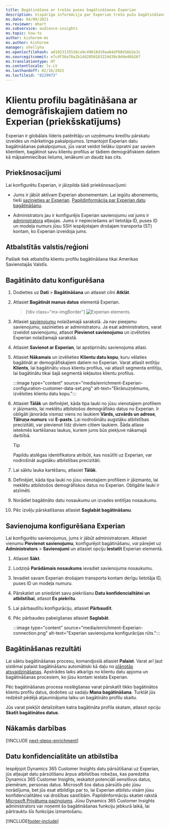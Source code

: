 ```yaml
---
title: Bagātināšana ar trešās puses bagātināšanas Experian
description: Vispārīga informācija par Experian trešo pušu bagātināšanu.
ms.date: 04/09/2021
ms.reviewer: mhart
ms.subservice: audience-insights
ms.topic: how-to
author: kishorem-ms
ms.author: kishorem
manager: shellyha
ms.openlocfilehash: ad1023135516ca9c49818d19aa84df68d16b2e3c
ms.sourcegitcommit: e7cdf36a78a2b1dd2850183224d39c8dde46b26f
ms.translationtype: HT
ms.contentlocale: lv-LV
ms.lasthandoff: 02/16/2022
ms.locfileid: "8229973"
---
```

# <a name="enrich-customer-profiles-with-demographics-from-experian-preview"></a>Klientu profilu bagātināšana ar demogrāfiskajiem datiem no Experian (priekšskatījums)

Experian ir globālais līderis patērētāju un uzņēmumu kredītu pārskatu izveides un mārketinga pakalpojumos. Izmantojot Experian datu bagātināšanas pakalpojumus, jūs varat veidot lielāku izpratni par saviem klientiem, bagātinot savu klientu profilus ar tādiem demogrāfiskiem datiem kā mājsaimniecības lielums, ienākumi un daudz kas cits.

## <a name="prerequisites"></a>Priekšnosacījumi

Lai konfigurētu Experian, ir jāizpilda šādi priekšnosacījumi:

- Jums ir jābūt aktīvam Experian abonementam. Lai iegūtu abonementu, tieši [sazinieties ar Experian](https://www.experian.com/marketing-services/contact). [Papildinformācija par Experian datu bagātināšanu](https://www.experian.com/marketing-services/microsoft?cmpid=ems_web_mci_cdppage).

- Administrators jau ir konfigurējis Experian savienojumu *vai* jums ir [administratora](permissions.md#administrator) atļaujas. Jums ir nepieciešams arī lietotāja ID, puses ID un modeļa numurs jūsu SSH iespējotajam drošajam transporta (ST) kontam, ko Experian izveidoja jums.

## <a name="supported-countriesregions"></a>Atbalstītās valstis/reģioni

Pašlaik tiek atbalstīta klientu profilu bagātināšana tikai Amerikas Savienotajās Valstīs.

## <a name="configure-the-enrichment"></a>Bagātināto datu konfigurēšana

1. Dodieties uz **Dati** > **Bagātināšana** un atlasiet cilni **Atklāt**.

1. Atlasiet **Bagātināt manus datus** elementā Experian.

   > [!div class="mx-imgBorder"]
   > ![Experian elements.](media/experian-tile.png "Experian elements")
   > 

1. Atlasiet [savienojumu](connections.md) nolaižamajā sarakstā. Ja nav pieejamu savienojumu, sazinieties ar administratoru. Ja esat administrators, varat izveidot savienojumu, atlasot **Pievienot savienojumu** un izvēloties Experian nolaižamajā sarakstā. 

1. Atlasiet **Savienot ar Experian**, lai apstiprinātu savienojuma atlasi.

1.  Atlasiet **Nākamais** un izvēlieties **Klientu datu kopu**, kuru vēlaties bagātināt ar demogrāfiskajiem datiem no Experian. Varat atlasīt entītiju **Klients**, lai bagātinātu visus klientu profilus, vai atlasīt segmenta entītiju, lai bagātinātu tikai šajā segmentā iekļautos klientu profilus.

    :::image type="content" source="media/enrichment-Experian-configuration-customer-data-set.png" alt-text="Ekrānuzņēmums, izvēloties klientu datu kopu.":::

1. Atlasiet **Tālāk** un definējiet, kāda tipa lauki no jūsu vienotajiem profiliem ir jāizmanto, lai meklētu atbilstošos demogrāfisko datus no Experian. Ir obligāti jānorāda vismaz viens no laukiem **Vārds, uzvārds un adrese**, **Tālruņa numurs** vai **E-pasts**. Lai nodrošinātu augstāku atbilstības precizitāti, var pievienot līdz diviem citiem laukiem. Šāda atlase ietekmēs kartēšanas laukus, kuriem jums būs piekļuve nākamajā darbībā.

    > [!TIP]
    > Papildu atslēgas identifikatora atribūti, kas nosūtīti uz Experian, var nodrošināt augstāku atbilstības precizitāti.

1. Lai sāktu lauka kartēšanu, atlasiet **Tālāk**.

1. Definējiet, kāda tipa lauki no jūsu vienotajiem profiliem ir jāizmanto, lai meklētu atbilstošos demogrāfiskos datus no Experian. Obligātie lauki ir atzīmēti.

1. Norādiet bagātināto datu nosaukumu un izvades entitījas nosaukumu.

1. Pēc izvēļu pārskatīšanas atlasiet **Saglabāt bagātināšanu**.

## <a name="configure-the-connection-for-experian"></a>Savienojuma konfigurēšana Experian 

Lai konfigurētu savienojumus, jums ir jābūt administratoram. Atlasiet vienumu **Pievienot savienojumu**, konfigurējot bagātināšanu, *vai* pārejiet uz **Administrators** > **Savienojumi** un atlasiet opciju **Iestatīt** Experian elementā.

1. Atlasiet **Sākt**.

1. Lodziņā **Parādāmais nosaukums** ievadiet savienojuma nosaukumu.

1. Ievadiet savam Experian drošajam transporta kontam derīgu lietotāja ID, puses ID un modeļa numuru.

1. Pārskatiet un sniedziet savu piekrišanu **Datu konfidencialitātei un atbilstībai**, atlasot **Es piekrītu**.

1. Lai pārbaudītu konfigurāciju, atlasiet **Pārbaudīt**.

1. Pēc pārbaudes pabeigšanas atlasiet **Saglabāt**.
   
   :::image type="content" source="media/enrichment-Experian-connection.png" alt-text="Experian savienojuma konfigurācijas rūts.":::

## <a name="enrichment-results"></a>Bagātināšanas rezultāti

Lai sāktu bagātināšanas procesu, komandjoslā atlasiet **Palaist**. Varat arī ļaut sistēmai palaist bagātināšanu automātiski kā daļu no [plānotās atsvaidzināšanas](system.md#schedule-tab). Apstrādes laiks atkarīgs no klientu datu apjoma un bagātināšanas procesiem, ko jūsu kontam iestata Experian.

Pēc bagātināšanas procesa noslēgšanas varat pārskatīt tikko bagātinātos klientu profilu datus, dodoties uz sadaļu **Mana bagātināšana**. Turklāt jūs redzēsit pēdējā atjauninājuma laiku un bagātināto profilu skaitu.

Jūs varat piekļūt detalizētam katra bagātināta profila skatam, atlasot opciju **Skatīt bagātinātos datus**.

## <a name="next-steps"></a>Nākamās darbības

[!INCLUDE [next-steps-enrichment](../includes/next-steps-enrichment.md)]

## <a name="data-privacy-and-compliance"></a>Datu konfidencialitāte un atbilstība

Iespējojot Dynamics 365 Customer Insights datu pārsūtīšanai uz Experian, jūs atļaujat datu pārsūtīšanu ārpus atbilstības robežas, kas paredzēta Dynamics 365 Customer Insights, ieskaitot potenciāli sensitīvus datus, piemēram, personas datus. Microsoft šos datus pārsūtīs pēc jūsu norādījuma, bet jūs esat atbildīgs par to, lai Experian atbilstu visām jūsu konfidencialitātes vai drošības saistībām. Papildinformāciju skatiet rakstā [Microsoft Privātuma paziņojums](https://go.microsoft.com/fwlink/?linkid=396732).
Jūsu Dynamics 365 Customer Insights administrators var noņemt šo bagātināšanas funkciju jebkurā laikā, lai pārtrauktu šīs funkcijas izmantošanu.


[!INCLUDE[footer-include](../includes/footer-banner.md)]
